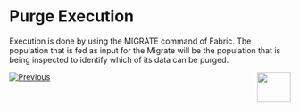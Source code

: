 # Purge Execution

Execution is done by using the MIGRATE command of Fabric. The population that is fed as input for the Migrate will be the population that is being inspected to identify which of its data can be purged. 






[![Previous](/articles/images/Previous.png)](/articles/37_libraries/purging/01_purge_overview.md)[<img align="right" width="60" height="54" src="/articles/images/Next.png">](/articles/37_libraries/purging/03_purge_project_creation.md)
